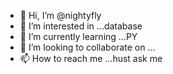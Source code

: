 - 👋 Hi, I’m @nightyfly
- 👀 I’m interested in ...database
- 🌱 I’m currently learning ...PY
- 💞️ I’m looking to collaborate on ...
- 📫 How to reach me ...hust ask me

<!---
nightyfly/nightyfly is a ✨ special ✨ repository because its `README.md` (this file) appears on your GitHub profile.
You can click the Preview link to take a look at your changes.
--->
